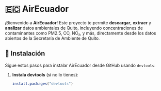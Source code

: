# 🇪🇨 AirEcuador

¡Bienvenido a **AirEcuador**! Este proyecto te permite **descargar**, **extraer** y **analizar** datos ambientales de Quito, incluyendo concentraciones de contaminantes como PM2.5, CO, NO₂, y más, directamente desde los datos abiertos de la Secretaría de Ambiente de Quito.

## 🚀 Instalación

Sigue estos pasos para instalar AirEcuador desde GitHub usando `devtools`:

1. **Instala devtools** (si no lo tienes):  
   ```R
   install.packages("devtools")
   
